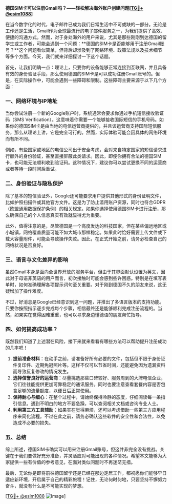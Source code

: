**德国SIM卡可以注册Gmail吗？——轻松解决海外账户创建问题[[TG💪+ @esim1088](https://t.me/s/esim1088)]**

在当今数字化的时代，电子邮件已成为我们日常生活中不可或缺的一部分。无论是工作还是生活，Gmail作为全球最流行的电子邮件服务之一，为我们提供了高效、便捷的沟通方式。然而，对于身处海外的用户来说，尤其是那些刚刚到达德国的留学生或工作者，可能会遇到一个问题：**德国的SIM卡是否能够用于注册Gmail账号？**这个问题看似简单，但背后却涉及到了网络环境、政策法规以及技术细节等多个方面。今天，我们就来详细探讨一下这个话题。

首先，让我们明确一点：理论上，只要你的设备能够正常连接到互联网，并且具备有效的身份验证手段，那么使用德国的SIM卡是可以成功注册Gmail账号的。但是，在实际操作中，可能会遇到一些障碍和限制。这些障碍主要来源于以下几个方面：

### 一、网络环境与IP地址

当你尝试注册一个新的Google账户时，系统通常会要求你通过手机短信接收验证码（SMS Verification）。这意味着你需要一个能够接收国际短信的手机号码。如果你的德国SIM卡是由当地的电信运营商提供的，并且该运营商支持国际短信服务，那么从理论上讲，它是完全可行的。然而，实际体验可能会因具体的网络环境而有所不同。

例如，有些国家或地区的电信公司出于安全考虑，会对来自特定国家的短信请求进行额外的身份验证，甚至直接屏蔽此类请求。因此，即便你拥有合法的德国SIM卡，也可能无法顺利收到验证码。这种情况下，建议你可以尝试更换不同的运营商或者等待一段时间后重试。

### 二、身份验证与隐私保护

除了基本的短信验证外，Google还可能要求用户提供其他形式的身份证明文件，比如护照扫描件或其他官方文件。这是为了防止滥用账户资源，同时也符合GDPR（欧盟通用数据保护条例）的相关规定。如果你选择使用德国SIM卡进行注册，那么确保自己的个人信息真实有效就显得尤为重要。

此外，值得注意的是，尽管德国是一个高度发达的科技国家，但在某些偏远地区或小城镇，网络覆盖质量可能不如大城市那样稳定。如果此时恰好需要上传文件或下载大容量附件，可能会导致操作失败。因此，在正式开始之前，请务必检查自己的网络状况是否良好。

### 三、语言与文化差异的影响

虽然Gmail本身是面向全世界开放的服务平台，但由于其界面默认设置为英文，因此对于母语非英语的用户而言，初次接触时可能会感到些许困惑。特别是在填写表单时，如何准确理解各项提示词句至关重要。对于刚到德国不久的朋友来说，这无疑增加了操作难度。

不过，好消息是Google已经意识到这一问题，并推出了多语言版本的支持功能。只要你按照指示逐步完成每个步骤，相信最终还是能够顺利完成注册流程的。当然，如果实在觉得困难重重，也可以寻求身边懂德语的朋友帮忙指导。

### 四、如何提高成功率？

既然我们知道了上述潜在风险，接下来就来看看有哪些方法可以帮助提升注册成功的几率吧！

1. **提前准备材料**：在动手之前，请准备好所有必要的文件，包括但不限于身份证件复印件、近期免冠照片等。这样不仅可以节省时间，还能避免因为遗漏资料而导致反复修改的情况发生。
2. **选择信誉良好的运营商**：尽量挑选那些口碑较好、服务周到的大牌电信企业，它们往往能提供更加可靠稳定的通讯服务。同时也要注意查看套餐内容是否包含足够的流量额度，以便日后正常使用。
3. **保持耐心与细心**：在整个过程中，请始终保持冷静的态度，仔细阅读每一条指引信息。遇到不明白的地方不要急躁，可以查阅相关文档或咨询专业人士。
4. **利用第三方工具辅助**：如果实在觉得麻烦，还可以考虑借助一些第三方应用程序来简化流程。不过在此之前，请务必确认这些软件的安全性和合法性，以免造成不必要的损失。

### 五、总结

综上所述，德国SIM卡确实可以用来注册Gmail账号，但这并非完全没有挑战。关键在于我们要做好充分准备，并灵活应对可能出现的各种情况。希望本文能够为大家提供一些有价值的参考意见，在面对类似问题时不再迷茫无措。

最后，无论你是即将前往德国留学还是已经在那边定居工作，都祝愿你们能够早日适应新环境，开启属于自己的精彩旅程！记住，无论何时何地，只要坚持不懈努力奋斗，就没有什么是不可能实现的梦想。

[[TG💪+ @esim1088](https://t.me/s/esim1088) ![Image](https://i.postimg.cc/4NQfJmqS/Snipaste-2025-05-13-00-14-12.png)]